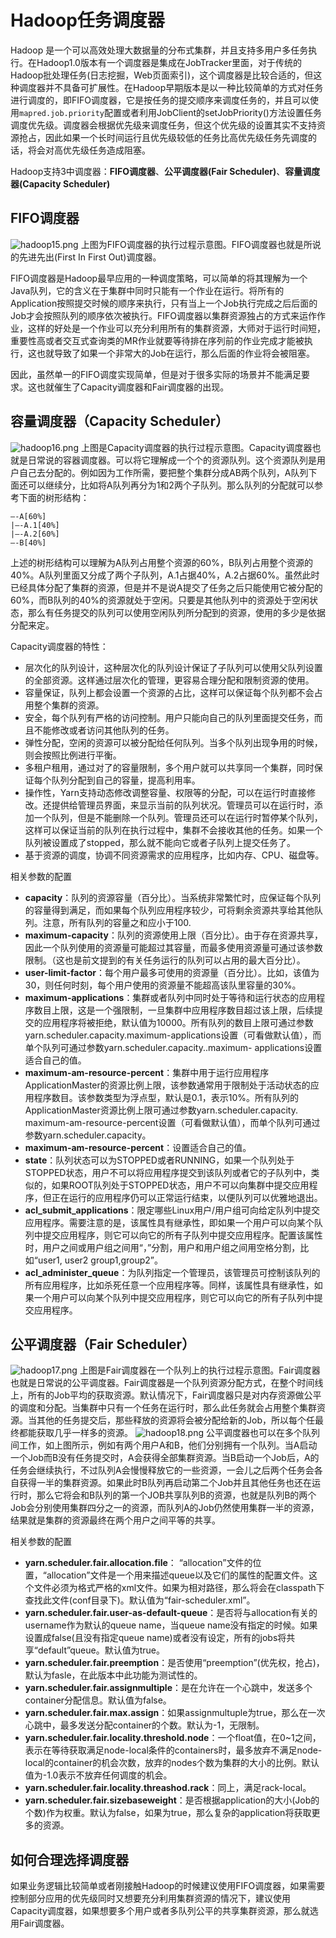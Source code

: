 # Hadoop任务调度器

Hadoop 是一个可以高效处理大数据量的分布式集群，并且支持多用户多任务执行。在Hadoop1.0版本有一个调度器是集成在JobTracker里面，对于传统的Hadoop批处理任务(日志挖掘，Web页面索引)，这个调度器是比较合适的，但这种调度器并不具备可扩展性。在Hadoop早期版本是以一种比较简单的方式对任务进行调度的，即FIFO调度器，它是按任务的提交顺序来调度任务的，并且可以使用`mapred.job.priority`配置或者利用JobClient的setJobPriority()方法设置任务调度优先级。调度器会根据优先级来调度任务，但这个优先级的设置其实不支持资源抢占，因此如果一个长时间运行且优先级较低的任务比高优先级任务先调度的话，将会对高优先级任务造成阻塞。

Hadoop支持3中调度器：**FIFO调度器**、**公平调度器(Fair Scheduler)**、**容量调度器(Capacity Scheduler)**

## FIFO调度器

![hadoop15.png](0_images/hadoop15.png)
上图为FIFO调度器的执行过程示意图。FIFO调度器也就是所说的先进先出(First In First Out)调度器。

FIFO调度器是Hadoop最早应用的一种调度策略，可以简单的将其理解为一个Java队列，它的含义在于集群中同时只能有一个作业在运行。将所有的Application按照提交时候的顺序来执行，只有当上一个Job执行完成之后后面的Job才会按照队列的顺序依次被执行。FIFO调度器以集群资源独占的方式来运作作业，这样的好处是一个作业可以充分利用所有的集群资源，大师对于运行时间短，重要性高或者交互式查询类的MR作业就要等待排在序列前的作业完成才能被执行，这也就导致了如果一个非常大的Job在运行，那么后面的作业将会被阻塞。

因此，虽然单一的FIFO调度实现简单，但是对于很多实际的场景并不能满足要求。这也就催生了Capacity调度器和Fair调度器的出现。

## 容量调度器（Capacity Scheduler）

![hadoop16.png](0_images/hadoop16.png)
上图是Capacity调度器的执行过程示意图。Capacity调度器也就是日常说的容器调度器。可以将它理解成一个个的资源队列。这个资源队列是用户自己去分配的。例如因为工作所需，要把整个集群分成AB两个队列，A队列下面还可以继续分，比如将A队列再分为1和2两个子队列。那么队列的分配就可以参考下面的树形结构：

```no
—-A[60%]
|—-A.1[40%]
|—-A.2[60%]
—-B[40%]
```

上述的树形结构可以理解为A队列占用整个资源的60%，B队列占用整个资源的40%。A队列里面又分成了两个子队列，A.1占据40%，A.2占据60%。虽然此时已经具体分配了集群的资源，但是并不是说A提交了任务之后只能使用它被分配的60%，而B队列的40%的资源就处于空闲。只要是其他队列中的资源处于空闲状态，那么有任务提交的队列可以使用空闲队列所分配到的资源，使用的多少是依据分配来定。

Capacity调度器的特性：

- 层次化的队列设计，这种层次化的队列设计保证了子队列可以使用父队列设置的全部资源。这样通过层次化的管理，更容易合理分配和限制资源的使用。
- 容量保证，队列上都会设置一个资源的占比，这样可以保证每个队列都不会占用整个集群的资源。
- 安全，每个队列有严格的访问控制。用户只能向自己的队列里面提交任务，而且不能修改或者访问其他队列的任务。
- 弹性分配，空闲的资源可以被分配给任何队列。当多个队列出现争用的时候，则会按照比例进行平衡。
- 多租户租用，通过对了的容量限制，多个用户就可以共享同一个集群，同时保证每个队列分配到自己的容量，提高利用率。
- 操作性，Yarn支持动态修改调整容量、权限等的分配，可以在运行时直接修改。还提供给管理员界面，来显示当前的队列状况。管理员可以在运行时，添加一个队列，但是不能删除一个队列。管理员还可以在运行时暂停某个队列，这样可以保证当前的队列在执行过程中，集群不会接收其他的任务。如果一个队列被设置成了stopped，那么就不能向它或者子队列上提交任务了。
- 基于资源的调度，协调不同资源需求的应用程序，比如内存、CPU、磁盘等。

相关参数的配置

- **capacity**：队列的资源容量（百分比）。当系统非常繁忙时，应保证每个队列的容量得到满足，而如果每个队列应用程序较少，可将剩余资源共享给其他队列。注意，所有队列的容量之和应小于100.
- **maximum-capacity**：队列的资源使用上限（百分比）。由于存在资源共享，因此一个队列使用的资源量可能超过其容量，而最多使用资源量可通过该参数限制。（这也是前文提到的有关任务运行的队列可以占用的最大百分比）。
- **user-limit-factor**：每个用户最多可使用的资源量（百分比）。比如，该值为30，则任何时刻，每个用户使用的资源量不能超高该队里容量的30%。
- **maximum-applications**：集群或者队列中同时处于等待和运行状态的应用程序数目上限，这是一个强限制，一旦集群中应用程序数目超过该上限，后续提交的应用程序将被拒绝，默认值为10000。所有队列的数目上限可通过参数yarn.scheduler.capacity.maximum-applications设置（可看做默认值），而单个队列可通过参数yarn.scheduler.capacity..maximum- applications设置适合自己的值。
- **maximum-am-resource-percent**：集群中用于运行应用程序ApplicationMaster的资源比例上限，该参数通常用于限制处于活动状态的应用程序数目。该参数类型为浮点型，默认是0.1，表示10%。所有队列的ApplicationMaster资源比例上限可通过参数yarn.scheduler.capacity. maximum-am-resource-percent设置（可看做默认值），而单个队列可通过参数yarn.scheduler.capacity。
- **maximum-am-resource-percent**：设置适合自己的值。
- **state**：队列状态可以为STOPPED或者RUNNING，如果一个队列处于STOPPED状态，用户不可以将应用程序提交到该队列或者它的子队列中，类似的，如果ROOT队列处于STOPPED状态，用户不可以向集群中提交应用程序，但正在运行的应用程序仍可以正常运行结束，以便队列可以优雅地退出。
- **acl_submit_applications**：限定哪些Linux用户/用户组可向给定队列中提交应用程序。需要注意的是，该属性具有继承性，即如果一个用户可以向某个队列中提交应用程序，则它可以向它的所有子队列中提交应用程序。配置该属性时，用户之间或用户组之间用“，”分割，用户和用户组之间用空格分割，比如“user1, user2 group1,group2”。
- **acl_administer_queue**：为队列指定一个管理员，该管理员可控制该队列的所有应用程序，比如杀死任意一个应用程序等。同样，该属性具有继承性，如果一个用户可以向某个队列中提交应用程序，则它可以向它的所有子队列中提交应用程序。

## 公平调度器（Fair Scheduler）

![hadoop17.png](0_images/hadoop17.png)
上图是Fair调度器在一个队列上的执行过程示意图。Fair调度器也就是日常说的公平调度器。Fair调度器是一个队列资源分配方式，在整个时间线上，所有的Job平均的获取资源。默认情况下，Fair调度器只是对内存资源做公平的调度和分配。当集群中只有一个任务在运行时，那么此任务就会占用整个集群资源。当其他的任务提交后，那些释放的资源将会被分配给新的Job，所以每个任最终都能获取几乎一样多的资源。
![hadoop18.png](0_images/hadoop18.png)
公平调度器也可以在多个队列间工作，如上图所示，例如有两个用户A和B，他们分别拥有一个队列。当A启动一个Job而B没有任务提交时，A会获得全部集群资源。当B启动一个Job后，A的任务会继续执行，不过队列A会慢慢释放它的一些资源，一会儿之后两个任务会各自获得一半的集群资源。如果此时B队列再启动第二个Job并且其他任务也还在运行时，那么它将会和B队列的第一个JOB共享队列B的资源，也就是队列B的两个Job会分别使用集群四分之一的资源，而队列A的Job仍然使用集群一半的资源，结果就是集群的资源最终在两个用户之间平等的共享。

相关参数的配置

- **yarn.scheduler.fair.allocation.file**： “allocation”文件的位置，“allocation”文件是一个用来描述queue以及它们的属性的配置文件。这个文件必须为格式严格的xml文件。如果为相对路径，那么将会在classpath下查找此文件(conf目录下)。默认值为“fair-scheduler.xml”。
- **yarn.scheduler.fair.user-as-default-queue**：是否将与allocation有关的username作为默认的queue name，当queue name没有指定的时候。如果设置成false(且没有指定queue name)或者没有设定，所有的jobs将共享“default”queue。默认值为true。
- **yarn.scheduler.fair.preemption**：是否使用“preemption”(优先权，抢占)，默认为fasle，在此版本中此功能为测试性的。
- **yarn.scheduler.fair.assignmultiple**：是在允许在一个心跳中，发送多个container分配信息。默认值为false。
- **yarn.scheduler.fair.max.assign**：如果assignmultuple为true，那么在一次心跳中，最多发送分配container的个数。默认为-1，无限制。
- **yarn.scheduler.fair.locality.threshold.node**：一个float值，在0~1之间，表示在等待获取满足node-local条件的containers时，最多放弃不满足node-local的container的机会次数，放弃的nodes个数为集群的大小的比例。默认值为-1.0表示不放弃任何调度的机会。
- **yarn.scheduler.fair.locality.threashod.rack**：同上，满足rack-local。
- **yarn.scheduler.fair.sizebaseweight**：是否根据application的大小(Job的个数)作为权重。默认为false，如果为true，那么复杂的application将获取更多的资源。

## 如何合理选择调度器

如果业务逻辑比较简单或者刚接触Hadoop的时候建议使用FIFO调度器，如果需要控制部分应用的优先级同时又想要充分利用集群资源的情况下，建议使用Capacity调度器，如果想要多个用户或者多队列公平的共享集群资源，那么就选用Fair调度器。

